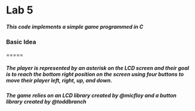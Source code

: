 Lab 5
=====

##### This code implements a simple game programmed in C

### Basic Idea
=====
##### The player is represented by an asterisk on the LCD screen and their goal is to reach the bottom right position on the screen using four buttons to move their player left, right, up, and down.
##### The game relies on an LCD library created by @micfloy and a button library created by @toddbranch